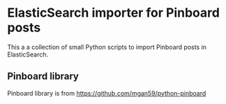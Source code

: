 # ElasticSearch importer for Pinboard posts

This a a collection of small Python scripts to import Pinboard posts in ElasticSearch.

## Pinboard library
Pinboard library is from https://github.com/mgan59/python-pinboard